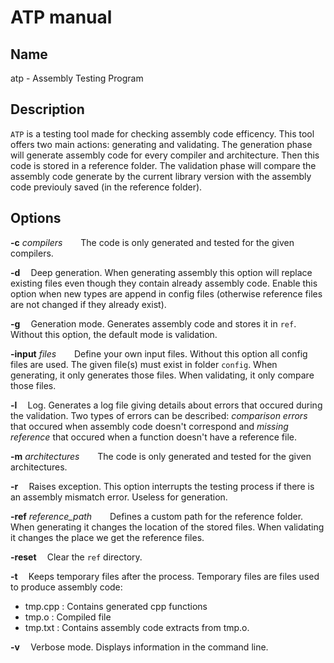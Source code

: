 # ATP manual

## Name

atp - Assembly Testing Program

## Description

`ATP` is a testing tool made for checking assembly code efficency. This tool offers two main actions: generating and validating.
The generation phase will generate assembly code for every compiler and architecture. Then this code is stored in a reference folder.
The validation phase will compare the assembly code generate by the current library version with the assembly code previouly saved (in the reference folder). 


## Options

**-c** *compilers*
$\,\,\,\,\,\,\,\,\,$ The code is only generated and tested for the given compilers.

**-d** $\,\,\,\,$ Deep generation. When generating assembly this option will replace existing files even though they contain already assembly code. Enable this option when new types are append in config files (otherwise reference files are not changed if they already exist).

**-g** $\,\,\,\,$ Generation mode. Generates assembly code and stores it in `ref`. Without this option, the default mode is validation.

**-input** *files*
$\,\,\,\,\,\,\,\,\,$ Define your own input files. Without this option all config files are used. The given file(s) must exist in folder `config`. When generating, it only generates those files. When validating, it only compare those files.

**-l** $\,\,\,\,$ Log. Generates a log file giving details about errors that occured during the validation. Two types of errors can be described: *comparison errors* that occured when assembly code doesn't correspond and *missing reference* that occured when a function doesn't have a reference file.

**-m** *architectures*
$\,\,\,\,\,\,\,\,\,$ The code is only generated and tested for the given architectures.

**-r** $\,\,\,\,$ Raises exception. This option interrupts the testing process if there is an assembly mismatch error. Useless for generation.

**-ref** *reference_path*
$\,\,\,\,\,\,\,\,\,$ Defines a custom path for the reference folder. When generating it changes the location of the stored files. When validating it changes the place we get the reference files.

**-reset** $\,\,\,\,$ Clear the `ref` directory.

**-t** $\,\,\,\,$ Keeps temporary files after the process. Temporary files are files used to produce assembly code:
- tmp.cpp : Contains generated cpp functions
- tmp.o : Compiled file
- tmp.txt : Contains assembly code extracts from tmp.o.

**-v** $\,\,\,\,$ Verbose mode. Displays information in the command line.